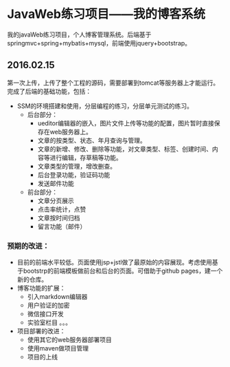 # JavaWeb练习项目——我的博客系统
我的javaWeb练习项目，个人博客管理系统。后端基于springmvc+spring+mybatis+mysql，前端使用jquery+bootstrap。
## 2016.02.15
第一次上传，上传了整个工程的源码，需要部署到tomcat等服务器上才能运行。
完成了后端的基础功能，包括：
- SSM的环境搭建和使用，分层编程的练习，分层单元测试的练习。
  + 后台部分：
    - ueditor编辑器的嵌入，图片文件上传等功能的配置，图片暂时直接保存在web服务器上。
    - 文章的按类型、状态、年月查询与管理。
    - 文章的新增、修改、删除等功能，对文章类型、标签、创建时间、内容等进行编辑，存草稿等功能。
    - 文章类型的管理，增改删查。
    - 后台登录功能，验证码功能
    - 发送邮件功能
  + 前台部分：
    - 文章分页展示
    - 点击率统计，点赞
    - 文章按时间归档
    - 留言功能（邮件）

### 预期的改进：
- 目前的前端水平较低。页面使用jsp+jstl做了最原始的内容展现。考虑使用基于bootstrp的前端模板做前台和后台的页面。可借助于github pages，建一个新的仓库。
- 博客功能的扩展：
  + 引入markdown编辑器
  + 用户验证的加密
  + 微信接口开发
  + 实验室栏目
   。。。
- 项目部署的改进：
  + 使用其它的web服务器部署项目
  + 使用maven做项目管理
  + 项目的上线
